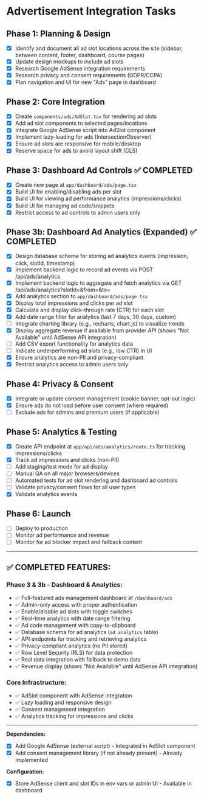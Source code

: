 # Advertisement Integration Tasks

## Phase 1: Planning & Design
- [x] Identify and document all ad slot locations across the site (sidebar, between content, footer, dashboard, course pages)
- [x] Update design mockups to include ad slots
- [x] Research Google AdSense integration requirements
- [x] Research privacy and consent requirements (GDPR/CCPA)
- [x] Plan navigation and UI for new "Ads" page in dashboard

## Phase 2: Core Integration
- [x] Create `components/ads/AdSlot.tsx` for rendering ad slots
- [x] Add ad slot components to selected pages/locations
- [x] Integrate Google AdSense script into AdSlot component
- [x] Implement lazy-loading for ads (IntersectionObserver)
- [x] Ensure ad slots are responsive for mobile/desktop
- [x] Reserve space for ads to avoid layout shift (CLS)

## Phase 3: Dashboard Ad Controls ✅ COMPLETED
- [x] Create new page at `app/dashboard/ads/page.tsx`
- [x] Build UI for enabling/disabling ads per slot
- [x] Build UI for viewing ad performance analytics (impressions/clicks)
- [x] Build UI for managing ad code/snippets
- [x] Restrict access to ad controls to admin users only

## Phase 3b: Dashboard Ad Analytics (Expanded) ✅ COMPLETED
- [x] Design database schema for storing ad analytics events (impression, click, slotId, timestamp)
- [x] Implement backend logic to record ad events via POST /api/ads/analytics
- [x] Implement backend logic to aggregate and fetch analytics via GET /api/ads/analytics?slotId=&from=&to=
- [x] Add analytics section to `app/dashboard/ads/page.tsx`
- [x] Display total impressions and clicks per ad slot
- [x] Calculate and display click-through rate (CTR) for each slot
- [x] Add date range filter for analytics (last 7 days, 30 days, custom)
- [ ] Integrate charting library (e.g., recharts, chart.js) to visualize trends
- [x] Display aggregate revenue if available from provider API (shows "Not Available" until AdSense API integration)
- [ ] Add CSV export functionality for analytics data
- [ ] Indicate underperforming ad slots (e.g., low CTR) in UI
- [x] Ensure analytics are non-PII and privacy-compliant
- [x] Restrict analytics access to admin users only

## Phase 4: Privacy & Consent
- [x] Integrate or update consent management (cookie banner, opt-out logic)
- [x] Ensure ads do not load before user consent (where required)
- [ ] Exclude ads for admins and premium users (if applicable)

## Phase 5: Analytics & Testing
- [x] Create API endpoint at `app/api/ads/analytics/route.ts` for tracking impressions/clicks
- [x] Track ad impressions and clicks (non-PII)
- [ ] Add staging/test mode for ad display
- [ ] Manual QA on all major browsers/devices
- [ ] Automated tests for ad slot rendering and dashboard ad controls
- [ ] Validate privacy/consent flows for all user types
- [x] Validate analytics events

## Phase 6: Launch
- [ ] Deploy to production
- [ ] Monitor ad performance and revenue
- [ ] Monitor for ad blocker impact and fallback content

---

## ✅ **COMPLETED FEATURES:**

### **Phase 3 & 3b - Dashboard & Analytics:**
- ✅ Full-featured ads management dashboard at `/dashboard/ads`
- ✅ Admin-only access with proper authentication
- ✅ Enable/disable ad slots with toggle switches
- ✅ Real-time analytics with date range filtering
- ✅ Ad code management with copy-to-clipboard
- ✅ Database schema for ad analytics (`ad_analytics` table)
- ✅ API endpoints for tracking and retrieving analytics
- ✅ Privacy-compliant analytics (no PII stored)
- ✅ Row Level Security (RLS) for data protection
- ✅ Real data integration with fallback to demo data
- ✅ Revenue display (shows "Not Available" until AdSense API integration)

### **Core Infrastructure:**
- ✅ AdSlot component with AdSense integration
- ✅ Lazy loading and responsive design
- ✅ Consent management integration
- ✅ Analytics tracking for impressions and clicks

---

**Dependencies:**
- [x] Add Google AdSense (external script) - Integrated in AdSlot component
- [x] Add consent management library (if not already present) - Already implemented

**Configuration:**
- [x] Store AdSense client and slot IDs in env vars or admin UI - Available in dashboard 
